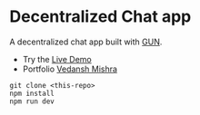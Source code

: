 # Decentralized Chat app

A decentralized chat app built with [GUN](https://gun.eco/). 

- Try the [Live Demo](https://chat-dapp-v1.netlify.app)
- Portfolio [Vedansh Mishra](https://mvedansh.ml)
```
git clone <this-repo>
npm install
npm run dev
```
